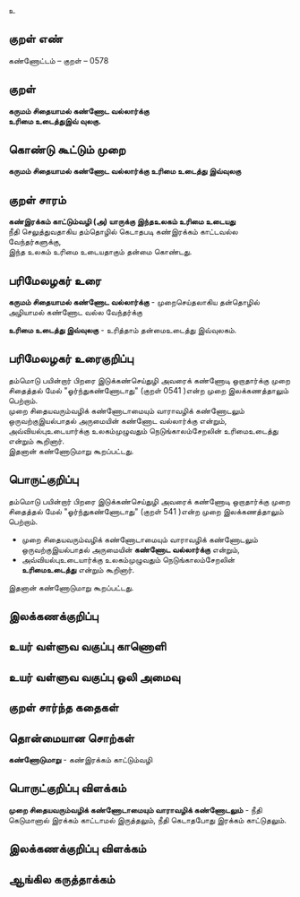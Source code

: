 உ

## குறள் எண் 

கண்ணோட்டம் – குறள் – 0578  

## குறள் 

**கருமம் சிதையாமல் கண்ணோட வல்லார்க்கு  
உரிமை உடைத்துஇவ் வுலகு.**  

## கொண்டு கூட்டும் முறை

**கருமம் சிதையாமல் கண்ணோட வல்லார்க்கு உரிமை உடைத்து இவ்வுலகு**  

## குறள் சாரம் 

**கண்இரக்கம் காட்டும்வழி (அ) யாருக்கு இந்தஉலகம் உரிமை உடையது**  
நீதி செலுத்துவதாகிய தம்தொழில் கெடாதபடி கண்இரக்கம் காட்டவல்ல வேந்தர்களுக்கு,  
இந்த உலகம் உரிமை உடையதாகும் தன்மை கொண்டது.  

## பரிமேலழகர் உரை

**கருமம் சிதையாமல் கண்ணோட வல்லார்க்கு** - முறைசெய்தலாகிய தன்தொழில் அழியாமல் கண்ணோட வல்ல வேந்தர்க்கு  

**உரிமை உடைத்து இவ்வுலகு** - உரித்தாம் தன்மைஉடைத்து இவ்வுலகம்.  

## பரிமேலழகர் உரைகுறிப்பு   

தம்மொடு பயின்றார் பிறரை இடுக்கண்செய்துழி அவரைக் கண்ணோடி ஒறாதார்க்கு முறை சிதைத்தல் மேல் "ஓர்ந்துகண்ணோடாது" (குறள் 0541 )என்ற முறை இலக்கணத்தாலும் பெற்றாம்.  
முறை சிதையவரும்வழிக் கண்ணோடாமையும் வாராவழிக் கண்ணோடலும் ஒருவற்குஇயல்பாதல் அருமையின் கண்ணோட வல்லார்க்கு என்றும், அவ்வியல்புஉடையார்க்கு உலகம்முழுவதும்  நெடுங்காலம்சேறலின் உரிமைஉடைத்து என்றும் கூறினார்.  
இதனான் கண்ணோடுமாறு கூறப்பட்டது.  

## பொருட்குறிப்பு 

தம்மொடு பயின்றார் பிறரை இடுக்கண்செய்துழி அவரைக் கண்ணோடி ஒறாதார்க்கு முறை சிதைத்தல் மேல் "ஓர்ந்துகண்ணோடாது" (குறள் 541 )என்ற முறை இலக்கணத்தாலும் பெற்றாம்.    

* முறை சிதையவரும்வழிக் கண்ணோடாமையும் வாராவழிக் கண்ணோடலும் ஒருவற்குஇயல்பாதல் அருமையின் **கண்ணோட வல்லார்க்கு** என்றும்,  
* அவ்வியல்புஉடையார்க்கு உலகம்முழுவதும்  நெடுங்காலம்சேறலின் **உரிமைஉடைத்து** என்றும் கூறினார்.  

இதனான் கண்ணோடுமாறு கூறப்பட்டது.    

## இலக்கணக்குறிப்பு  


## உயர் வள்ளுவ வகுப்பு காணொளி


## உயர் வள்ளுவ வகுப்பு ஒலி அமைவு 

 
## குறள் சார்ந்த கதைகள் 


## தொன்மையான சொற்கள்

**கண்ணோடுமாறு** - கண்இரக்கம் காட்டும்வழி   

## பொருட்குறிப்பு விளக்கம்

**முறை சிதையவரும்வழிக் கண்ணோடாமையும் வாராவழிக் கண்ணோடலும்** - நீதி கெடுமானால் இரக்கம் காட்டாமல் இருத்தலும், நீதி கெடாதபோது இரக்கம் காட்டுதலும்.  

## இலக்கணக்குறிப்பு விளக்கம்


## ஆங்கில கருத்தாக்கம் 


